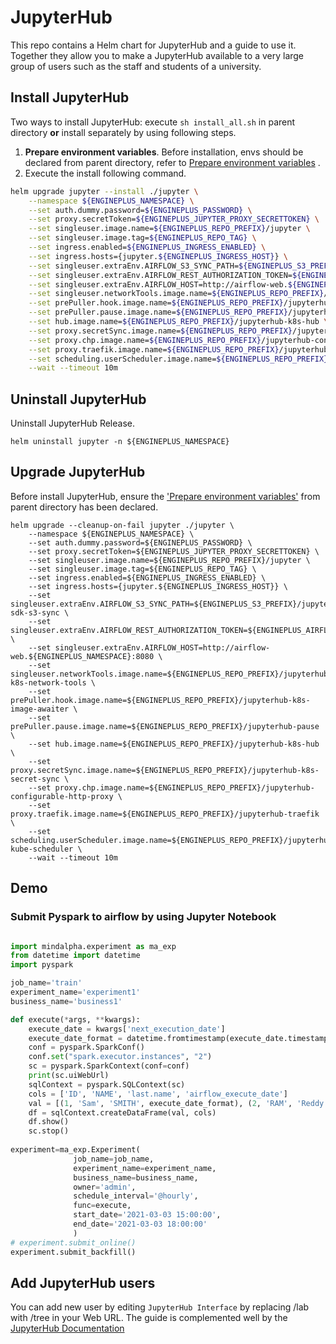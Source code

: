 # JupyterHub

This repo contains a Helm chart for JupyterHub and a guide to use it. Together they allow you to make a JupyterHub available to a very large group of users such as the staff and students of a university.

## Install JupyterHub
Two ways to install JupyterHub: execute ``sh install_all.sh`` in parent directory **or** install separately by using following steps.


1. **Prepare environment variables**. Before installation, envs should be declared from parent directory, refer to [Prepare environment variables](../README.md) .
2. Execute the install following command.

```bash
helm upgrade jupyter --install ./jupyter \
    --namespace ${ENGINEPLUS_NAMESPACE} \
    --set auth.dummy.password=${ENGINEPLUS_PASSWORD} \
    --set proxy.secretToken=${ENGINEPLUS_JUPYTER_PROXY_SECRETTOKEN} \
    --set singleuser.image.name=${ENGINEPLUS_REPO_PREFIX}/jupyter \
    --set singleuser.image.tag=${ENGINEPLUS_REPO_TAG} \
    --set ingress.enabled=${ENGINEPLUS_INGRESS_ENABLED} \
    --set ingress.hosts={jupyter.${ENGINEPLUS_INGRESS_HOST}} \
    --set singleuser.extraEnv.AIRFLOW_S3_SYNC_PATH=${ENGINEPLUS_S3_PREFIX}/jupyter-sdk-s3-sync \
    --set singleuser.extraEnv.AIRFLOW_REST_AUTHORIZATION_TOKEN=${ENGINEPLUS_AIRFLOW_REST_TOKEN} \
    --set singleuser.extraEnv.AIRFLOW_HOST=http://airflow-web.${ENGINEPLUS_NAMESPACE}:8080 \
    --set singleuser.networkTools.image.name=${ENGINEPLUS_REPO_PREFIX}/jupyterhub-k8s-network-tools \
    --set prePuller.hook.image.name=${ENGINEPLUS_REPO_PREFIX}/jupyterhub-k8s-image-awaiter \
    --set prePuller.pause.image.name=${ENGINEPLUS_REPO_PREFIX}/jupyterhub-pause \
    --set hub.image.name=${ENGINEPLUS_REPO_PREFIX}/jupyterhub-k8s-hub \
    --set proxy.secretSync.image.name=${ENGINEPLUS_REPO_PREFIX}/jupyterhub-k8s-secret-sync \
    --set proxy.chp.image.name=${ENGINEPLUS_REPO_PREFIX}/jupyterhub-configurable-http-proxy \
    --set proxy.traefik.image.name=${ENGINEPLUS_REPO_PREFIX}/jupyterhub-traefik \
    --set scheduling.userScheduler.image.name=${ENGINEPLUS_REPO_PREFIX}/jupyterhub-kube-scheduler \
    --wait --timeout 10m
```

## Uninstall JupyterHub

Uninstall JupyterHub Release.
```
helm uninstall jupyter -n ${ENGINEPLUS_NAMESPACE}

```

## Upgrade JupyterHub

 Before install JupyterHub, ensure the ['Prepare environment variables'](../README.md) from parent directory has been declared.

```
helm upgrade --cleanup-on-fail jupyter ./jupyter \
    --namespace ${ENGINEPLUS_NAMESPACE} \
    --set auth.dummy.password=${ENGINEPLUS_PASSWORD} \
    --set proxy.secretToken=${ENGINEPLUS_JUPYTER_PROXY_SECRETTOKEN} \
    --set singleuser.image.name=${ENGINEPLUS_REPO_PREFIX}/jupyter \
    --set singleuser.image.tag=${ENGINEPLUS_REPO_TAG} \
    --set ingress.enabled=${ENGINEPLUS_INGRESS_ENABLED} \
    --set ingress.hosts={jupyter.${ENGINEPLUS_INGRESS_HOST}} \
    --set singleuser.extraEnv.AIRFLOW_S3_SYNC_PATH=${ENGINEPLUS_S3_PREFIX}/jupyter-sdk-s3-sync \
    --set singleuser.extraEnv.AIRFLOW_REST_AUTHORIZATION_TOKEN=${ENGINEPLUS_AIRFLOW_REST_TOKEN} \
    --set singleuser.extraEnv.AIRFLOW_HOST=http://airflow-web.${ENGINEPLUS_NAMESPACE}:8080 \
    --set singleuser.networkTools.image.name=${ENGINEPLUS_REPO_PREFIX}/jupyterhub-k8s-network-tools \
    --set prePuller.hook.image.name=${ENGINEPLUS_REPO_PREFIX}/jupyterhub-k8s-image-awaiter \
    --set prePuller.pause.image.name=${ENGINEPLUS_REPO_PREFIX}/jupyterhub-pause \
    --set hub.image.name=${ENGINEPLUS_REPO_PREFIX}/jupyterhub-k8s-hub \
    --set proxy.secretSync.image.name=${ENGINEPLUS_REPO_PREFIX}/jupyterhub-k8s-secret-sync \
    --set proxy.chp.image.name=${ENGINEPLUS_REPO_PREFIX}/jupyterhub-configurable-http-proxy \
    --set proxy.traefik.image.name=${ENGINEPLUS_REPO_PREFIX}/jupyterhub-traefik \
    --set scheduling.userScheduler.image.name=${ENGINEPLUS_REPO_PREFIX}/jupyterhub-kube-scheduler \
    --wait --timeout 10m
```

## Demo

### Submit Pyspark to airflow by using Jupyter Notebook
```python

import mindalpha.experiment as ma_exp
from datetime import datetime
import pyspark

job_name='train'
experiment_name='experiment1'
business_name='business1'

def execute(*args, **kwargs):
    execute_date = kwargs['next_execution_date']
    execute_date_format = datetime.fromtimestamp(execute_date.timestamp()).strftime('%Y%m%d%H')
    conf = pyspark.SparkConf()
    conf.set("spark.executor.instances", "2")
    sc = pyspark.SparkContext(conf=conf)
    print(sc.uiWebUrl)
    sqlContext = pyspark.SQLContext(sc)
    cols = ['ID', 'NAME', 'last.name', 'airflow_execute_date']
    val = [(1, 'Sam', 'SMITH', execute_date_format), (2, 'RAM', 'Reddy', execute_date_format)]
    df = sqlContext.createDataFrame(val, cols)
    df.show()
    sc.stop()
    
experiment=ma_exp.Experiment(
              job_name=job_name,
              experiment_name=experiment_name,
              business_name=business_name,
              owner='admin',
              schedule_interval='@hourly',
              func=execute,
              start_date='2021-03-03 15:00:00',
              end_date='2021-03-03 18:00:00'
              )
# experiment.submit_online()    
experiment.submit_backfill()
```


## Add JupyterHub users

You can add new user by editing ``JupyterHub Interface`` by replacing /lab with /tree in your Web URL.
The guide is complemented well by the [JupyterHub Documentation](https://tljh.jupyter.org/en/latest/howto/admin/admin-users.html#adding-admin-users-from-the-jupyterhub-interface)